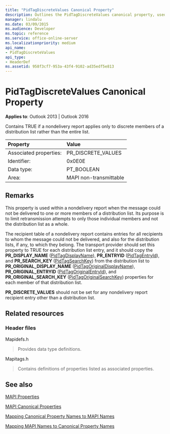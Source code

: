 ```yaml
---
title: "PidTagDiscreteValues Canonical Property"
description: Outlines the PidTagDiscreteValues canonical property, used in a nondelivery report when the message couldn't be delivered to members of a distribution list.
manager: lindalu
ms.date: 03/09/2015
ms.audience: Developer
ms.topic: reference
ms.service: office-online-server
ms.localizationpriority: medium
api_name:
- PidTagDiscreteValues
api_type:
- HeaderDef
ms.assetid: 958f3cf7-953a-43f4-9102-ad35edf5e813
---
```


# PidTagDiscreteValues Canonical Property

  
  
**Applies to**: Outlook 2013 | Outlook 2016 
  
Contains TRUE if a nondelivery report applies only to discrete members of a distribution list rather than the entire list. 
  
|Property|Value|
|:-----|:-----|
|Associated properties:  <br/> |PR_DISCRETE_VALUES  <br/> |
|Identifier:  <br/> |0x0E0E  <br/> |
|Data type:  <br/> |PT_BOOLEAN  <br/> |
|Area:  <br/> |MAPI non-transmittable  <br/> |
   
## Remarks

This property is used within a nondelivery report when the message could not be delivered to one or more members of a distribution list. Its purpose is to limit retransmission attempts to only those individual members and not the distribution list as a whole. 
  
The recipient table of a nondelivery report contains entries for all recipients to whom the message could not be delivered, and also for the distribution lists, if any, to which they belong. The transport provider should set this property to TRUE for each distribution list entry, and it should copy the **PR_DISPLAY_NAME** ([PidTagDisplayName](pidtagdisplayname-canonical-property.md)), **PR_ENTRYID** ([PidTagEntryId](pidtagentryid-canonical-property.md)), and **PR_SEARCH_KEY** ([PidTagSearchKey](pidtagsearchkey-canonical-property.md)) from the distribution list to **PR_ORIGINAL_DISPLAY_NAME** ([PidTagOriginalDisplayName](pidtagoriginaldisplayname-canonical-property.md)), **PR_ORIGINAL_ENTRYID** ([PidTagOriginalEntryId](pidtagoriginalentryid-canonical-property.md)), and **PR_ORIGINAL_SEARCH_KEY** ([PidTagOriginalSearchKey](pidtagoriginalsearchkey-canonical-property.md)) properties for each member of that distribution list. 
  
 **PR_DISCRETE_VALUES** should not be set for any nondelivery report recipient entry other than a distribution list. 
  
## Related resources

### Header files

Mapidefs.h
  
> Provides data type definitions.
    
Mapitags.h
  
> Contains definitions of properties listed as associated properties.
    
## See also



[MAPI Properties](mapi-properties.md)
  
[MAPI Canonical Properties](mapi-canonical-properties.md)
  
[Mapping Canonical Property Names to MAPI Names](mapping-canonical-property-names-to-mapi-names.md)
  
[Mapping MAPI Names to Canonical Property Names](mapping-mapi-names-to-canonical-property-names.md)

